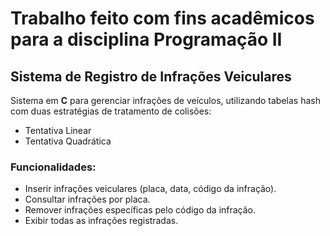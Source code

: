 # Trabalho feito com fins acadêmicos para a disciplina Programação II  

## Sistema de Registro de Infrações Veiculares  

Sistema em **C** para gerenciar infrações de veículos, utilizando tabelas hash com duas estratégias de tratamento de colisões:  

- Tentativa Linear  
- Tentativa Quadrática  

### Funcionalidades:  
- Inserir infrações veiculares (placa, data, código da infração).  
- Consultar infrações por placa.  
- Remover infrações específicas pelo código da infração.  
- Exibir todas as infrações registradas.  

